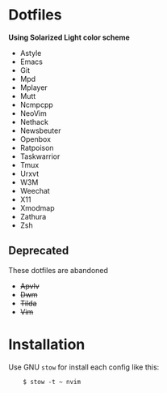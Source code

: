 Dotfiles
========

**Using Solarized Light color scheme**

- Astyle
- Emacs
- Git
- Mpd
- Mplayer
- Mutt
- Ncmpcpp
- NeoVim
- Nethack
- Newsbeuter
- Openbox
- Ratpoison
- Taskwarrior
- Tmux
- Urxvt
- W3M
- Weechat
- X11
- Xmodmap
- Zathura
- Zsh


Deprecated
----------

These dotfiles are abandoned

- ~~Apvlv~~
- ~~Dwm~~
- ~~Tilda~~
- ~~Vim~~


Installation
============

Use GNU `stow` for install each config like this:

        $ stow -t ~ nvim
